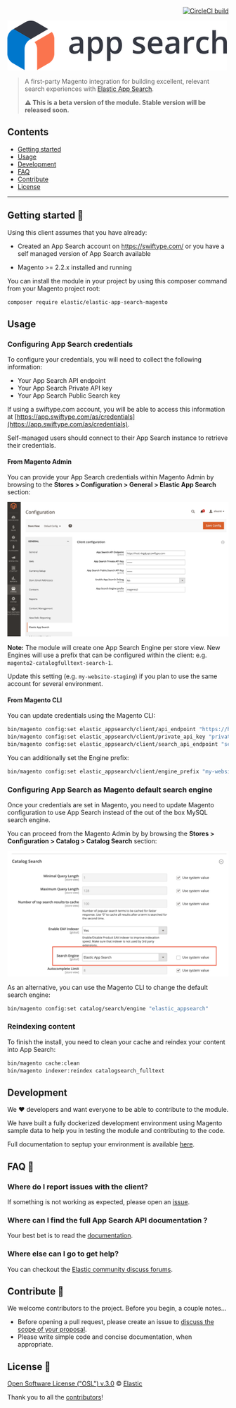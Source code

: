 <p style="float:right"><a href="https://circleci.com/gh/swiftype/swiftype-app-search-magento"><img src="https://circleci.com/gh/swiftype/swiftype-app-search-magento.svg?style=svg&circle-token=f396f44f6e5dbcced1d3d8e3b42bcee791b805a0" alt="CircleCI build"></a></p>

![Elastic App Search Logo](docs/assets/logo-app-search.png)

> A first-party Magento integration for building excellent, relevant search experiences with [Elastic App Search](https://www.elastic.co/cloud/app-search-service).
>
> **:warning: This is a beta version of the module. Stable version will be released soon.**

## Contents

- [Getting started](#getting-started-)
- [Usage](#usage)
- [Development](#development)
- [FAQ](#faq-)
- [Contribute](#contribute-)
- [License](#license-)

***

## Getting started 🐣

Using this client assumes that you have already:

- Created an App Search account on https://swiftype.com/ or you have a self managed version of App Search available

- Magento >= 2.2.x installed and running

You can install the module in your project by using this composer command from your Magento project root:

```bash
composer require elastic/elastic-app-search-magento
```

## Usage

### Configuring App Search credentials

To configure your credentials, you will need to collect the following information:

- Your App Search API endpoint
- Your App Search Private API key
- Your App Search Public Search key

If using a swiftype.com account, you will be able to access this information at [https://app.swiftype.com/as/credentials](https://app.swiftype.com/as/credentials).

Self-managed users should connect to their App Search instance to retrieve their credentials.

#### From Magento Admin

You can provide your App Search credentials within Magento Admin by browsing to the **Stores > Configuration > General > Elastic App Search** section:

![App Search Credentials Config](docs/assets/config-credentials.png)

**Note:**
The module will create one App Search Engine per store view.
New Engines will use a prefix that can be configured within the client: e.g. `magento2-catalogfulltext-search-1`.

Update this setting (e.g. `my-website-staging`) if you plan to use the same account for several environment.

#### From Magento CLI

You can update credentials using the Magento CLI:

```bash
bin/magento config:set elastic_appsearch/client/api_endpoint "https://host-xxxx.api.swiftype.com"
bin/magento config:set elastic_appsearch/client/private_api_key "private-XXXXX"
bin/magento config:set elastic_appsearch/client/search_api_endpoint "search-XXXXX"
```

You can additionally set the Engine prefix:

```bash
bin/magento config:set elastic_appsearch/client/engine_prefix "my-website-staging"
```

### Configuring App Search as Magento default search engine

Once your credentials are set in Magento, you need to update Magento configuration to use App Search instead of the out of the box MySQL search engine.

You can proceed from the Magento Admin by by browsing the **Stores > Configuration > Catalog > Catalog Search** section:

![Engine configuration](docs/assets/config-engine.png)

As an alternative, you can use the Magento CLI to change the default search engine:

```bash
bin/magento config:set catalog/search/engine "elastic_appsearch"
```

### Reindexing content

To finish the install, you need to clean your cache and reindex your content into App Search:

```bash
bin/magento cache:clean
bin/magento indexer:reindex catalogsearch_fulltext
```

## Development

We ❤️ developers and want everyone to be able to contribute to the module.

We have built a fully dockerized development environment using Magento sample data to help you in testing the module and contributing to the code.

Full documentation to septup your environment is available [here](DEVELOPMENT-ENVIRONMENT.md).

## FAQ 🔮

### Where do I report issues with the client?

If something is not working as expected, please open an [issue](https://github.com/swiftype/swiftype-app-search-magento/issues/new).

### Where can I find the full App Search API documentation ?

Your best bet is to read the [documentation](https://swiftype.com/documentation/app-search).

### Where else can I go to get help?

You can checkout the [Elastic community discuss forums](https://discuss.elastic.co/c/app-search).

## Contribute 🚀

We welcome contributors to the project. Before you begin, a couple notes...

+ Before opening a pull request, please create an issue to [discuss the scope of your proposal](https://github.com/swiftype/swiftype-app-search-magento/issues).
+ Please write simple code and concise documentation, when appropriate.

## License 📗

[Open Software License ("OSL") v.3.0](LICENSE) © [Elastic](https://github.com/elastic)

Thank you to all the [contributors](https://github.com/swiftype/swiftype-app-search-magento/graphs/contributors)!

